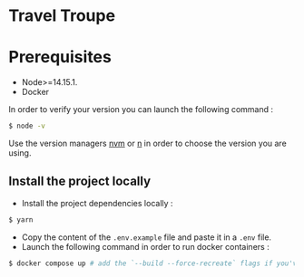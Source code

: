# Travel Troupe

# Prerequisites 

* Node>=14.15.1.    
* Docker 

In order to verify your version you can launch the following command :  
```bash
$ node -v
```
Use the version managers [nvm](https://github.com/nvm-sh/nvm/blob/master/README.md) or [n](https://www.npmjs.com/package/n) in order to choose the version you are using.

## Install the project locally

* Install the project dependencies locally : 
```bash
$ yarn
```
* Copy the content of the `.env.example` file and paste it in a `.env` file.
* Launch the following command in order to run docker containers :
```bash
$ docker compose up # add the `--build --force-recreate` flags if you've added a dependency
```